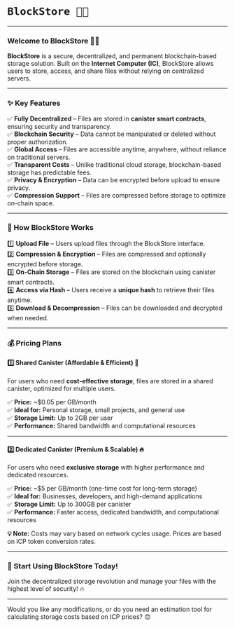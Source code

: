 # `BlockStore 🚀🔗 `

---

### **Welcome to BlockStore** 🚀🔗  
**BlockStore** is a secure, decentralized, and permanent blockchain-based storage solution. Built on the **Internet Computer (IC)**, BlockStore allows users to store, access, and share files without relying on centralized servers.  

---

### **✨ Key Features**  
✅ **Fully Decentralized** – Files are stored in **canister smart contracts**, ensuring security and transparency.  
✅ **Blockchain Security** – Data cannot be manipulated or deleted without proper authorization.  
✅ **Global Access** – Files are accessible anytime, anywhere, without reliance on traditional servers.  
✅ **Transparent Costs** – Unlike traditional cloud storage, blockchain-based storage has predictable fees.  
✅ **Privacy & Encryption** – Data can be encrypted before upload to ensure privacy.  
✅ **Compression Support** – Files are compressed before storage to optimize on-chain space.  

---

### **🚀 How BlockStore Works**  
1️⃣ **Upload File** – Users upload files through the BlockStore interface.  
2️⃣ **Compression & Encryption** – Files are compressed and optionally encrypted before storage.  
3️⃣ **On-Chain Storage** – Files are stored on the blockchain using canister smart contracts.  
4️⃣ **Access via Hash** – Users receive a **unique hash** to retrieve their files anytime.  
5️⃣ **Download & Decompression** – Files can be downloaded and decrypted when needed.  

---

### **💰 Pricing Plans**  

#### **1️⃣ Shared Canister (Affordable & Efficient) 💾**  
For users who need **cost-effective storage**, files are stored in a shared canister, optimized for multiple users.  

✅ **Price:** ~$0.05 per GB/month  
✅ **Ideal for:** Personal storage, small projects, and general use  
✅ **Storage Limit:** Up to 2GB per user  
✅ **Performance:** Shared bandwidth and computational resources  

---

#### **2️⃣ Dedicated Canister (Premium & Scalable) 🔥**  
For users who need **exclusive storage** with higher performance and dedicated resources.  

✅ **Price:** ~$5 per GB/month (one-time cost for long-term storage)  
✅ **Ideal for:** Businesses, developers, and high-demand applications  
✅ **Storage Limit:** Up to 300GB per canister  
✅ **Performance:** Faster access, dedicated bandwidth, and computational resources  

**💡 Note:** Costs may vary based on network cycles usage. Prices are based on ICP token conversion rates.  

---

### **🚀 Start Using BlockStore Today!**  
Join the decentralized storage revolution and manage your files with the highest level of security! 🔥  

---

Would you like any modifications, or do you need an estimation tool for calculating storage costs based on ICP prices? 😊
